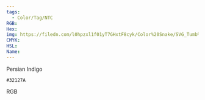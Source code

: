 ```yaml
---
tags:
  - Color/Tag/NTC
RGB:
Hex:
img: https://filedn.com/l0hpzxl1f01yT7GHxtF8cyk/Color%20Snake/SVG_Tumb%20Mass%20No%20Name/32127A.svg
CMYK:
HSL:
Name:
---
```

Persian Indigo
```palette
#32127A
```
RGB
